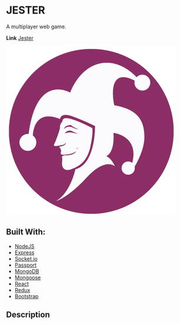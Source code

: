 # JESTER

A multiplayer web game.

**Link** [Jester](https://the-jester.herokuapp.com/)

![jester](client/public/images/jester-circle-logo.png)

## Built With:
* [NodeJS](https://nodejs.org/en/docs/)
* [Express](https://expressjs.com/)
* [Socket.io](https://socket.io/)
* [Passport](http://www.passportjs.org/)
* [MongoDB](https://www.mongodb.com/)
* [Mongoose](https://mongoosejs.com/)
* [React](https://reactjs.org/)
* [Redux](https://redux.js.org/)
* [Bootstrap](https://getbootstrap.com/)

## Description

